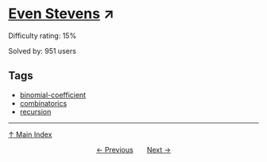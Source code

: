 # [Even Stevens](https://projecteuler.net/problem=709) ↗️

Difficulty rating: 15%

Solved by: 951 users
## Tags

- [binomial-coefficient](../tags/binomial-coefficient.md)
- [combinatorics](../tags/combinatorics.md)
- [recursion](../tags/recursion.md)



---

[↑ Main Index](../README.md)


<div align=center><a href='708.md'>← Previous</a> &nbsp;&nbsp; &nbsp;&nbsp;  <a href='710.md'>Next →</a></div>
